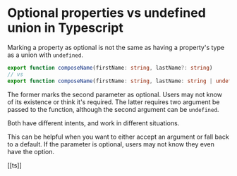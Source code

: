 # Optional properties vs undefined union in Typescript

Marking a property as optional is not the same as having a property's type as a union with `undefined`.

```ts
export function composeName(firstName: string, lastName?: string)
// vs
export function composeName(firstName: string, lastName: string | undefined)
```

The former marks the second parameter as optional. Users may not know of its existence or think it's required.
The latter requires two argument be passed to the function, although the second argument can be `undefined`.

Both have different intents, and work in different situations.

This can be helpful when you want to either accept an argument or fall back to a default. If the parameter is optional, users may not know they even have the option.

[[ts]]